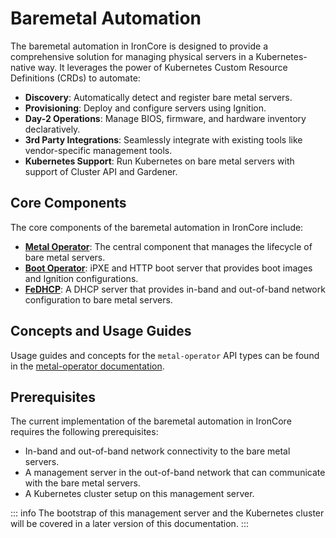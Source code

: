 # Baremetal Automation

The baremetal automation in IronCore is designed to provide a comprehensive solution for managing physical servers
in a Kubernetes-native way. It leverages the power of Kubernetes Custom Resource Definitions (CRDs) to automate:

- **Discovery**: Automatically detect and register bare metal servers.
- **Provisioning**: Deploy and configure servers using Ignition.
- **Day-2 Operations**: Manage BIOS, firmware, and hardware inventory declaratively.
- **3rd Party Integrations**: Seamlessly integrate with existing tools like vendor-specific management tools.
- **Kubernetes Support**: Run Kubernetes on bare metal servers with support of Cluster API and Gardener.

## Core Components

The core components of the baremetal automation in IronCore include:
- [**Metal Operator**](https://github.com/ironcore-dev/metal-operator): The central component that manages the lifecycle of bare metal servers.
- [**Boot Operator**](https://github.com/ironcore-dev/boot-operator): iPXE and HTTP boot server that provides boot images and Ignition configurations.
- [**FeDHCP**](https://github.com/ironcore-dev/fedhcp): A DHCP server that provides in-band and out-of-band network configuration to bare metal servers.

## Concepts and Usage Guides

Usage guides and concepts for the `metal-operator` API types can be found in the [metal-operator documentation](https://ironcore-dev.github.io/metal-operator/concepts/).

## Prerequisites

The current implementation of the baremetal automation in IronCore requires the following prerequisites:

- In-band and out-of-band network connectivity to the bare metal servers.
- A management server in the out-of-band network that can communicate with the bare metal servers.
- A Kubernetes cluster setup on this management server.

::: info
The bootstrap of this management server and the Kubernetes cluster will be covered in a later version of this documentation.
:::

